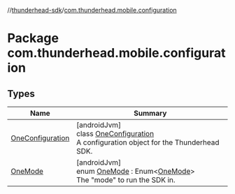 //[thunderhead-sdk](../../index.md)/[com.thunderhead.mobile.configuration](index.md)

# Package com.thunderhead.mobile.configuration

## Types

| Name | Summary |
|---|---|
| [OneConfiguration](-one-configuration/index.md) | [androidJvm]<br>class [OneConfiguration](-one-configuration/index.md)<br>A configuration object for the Thunderhead SDK. |
| [OneMode](-one-mode/index.md) | [androidJvm]<br>enum [OneMode](-one-mode/index.md) : Enum<[OneMode](-one-mode/index.md)> <br>The "mode" to run the SDK in. |
